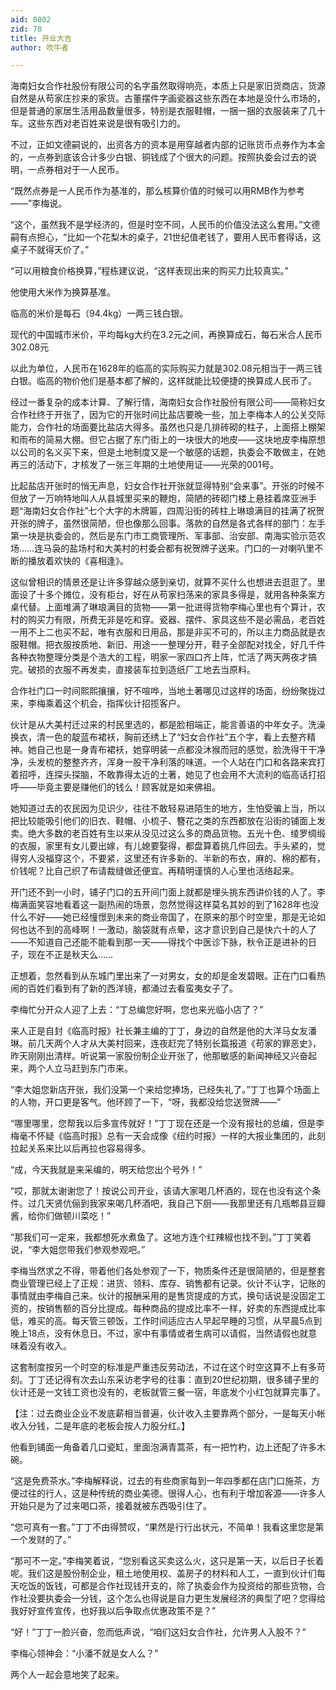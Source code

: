 ```yaml
---
aid: 0002
zid: 78
title: 开业大吉
author: 吹牛者

---
```




  海南妇女合作社股份有限公司的名字虽然取得响亮，本质上只是家旧货商店，货源自然是从苟家庄抄来的家货。古董摆件字画瓷器这些东西在本地是没什么市场的，但是普通的家居生活用品数量很多，特别是衣服鞋帽，一捆一捆的衣服装来了几十车。这些东西对老百姓来说是很有吸引力的。

  不过，正如文德嗣说的，出资各方的资本是用穿越者内部的记账货币点券作为本金的，一点券到底该合计多少白银、铜钱成了个很大的问题。按照执委会过去的说明，一点券相对于一人民币。

  “既然点券是一人民币作为基准的，那么核算价值的时候可以用RMB作为参考——”李梅说。

  “这个，虽然我不是学经济的，但是时空不同，人民币的价值没法这么套用。”文德嗣有点担心，“比如一个花梨木的桌子，21世纪值老钱了，要用人民币套得话，这桌子不就得天价了。”

  “可以用粮食价格换算，”程栋建议说，“这样表现出来的购买力比较真实。”

  他使用大米作为换算基准。

  临高的米价是每石（94.4kg）一两三钱白银。

  现代的中国城市米价，平均每kg大约在3.2元之间，再换算成石，每石米合人民币302.08元

  以此为单位，人民币在1628年的临高的实际购买力就是302.08元相当于一两三钱白银。临高的物价他们是基本都了解的，这样就能比较便捷的换算成人民币了。

  经过一番复杂的成本计算、了解行情，海南妇女合作社股份有限公司——简称妇女合作社终于开张了，因为它的开张时间比盐店要晚一些，加上李梅本人的公关交际能力，合作社的场面要比盐店大得多。虽然也只是几排砖砌的柱子，上面搭上棚架和雨布的简易大棚。但它占据了东门街上的一块很大的地皮——这块地皮李梅原想以公司的名义买下来，但是土地制度又是一个敏感的话题，执委会不敢做主，在她再三的活动下，才核发了一张三年期的土地使用证——光荣的001号。

  比起盐店开张时的悄无声息，妇女合作社开张就显得特别“会来事”。开张的时候不但放了一万响特地叫人从县城里买来的鞭炮，简陋的砖砌门楼上悬挂着席亚洲手题“海南妇女合作社”七个大字的木牌匾，四周沿街的砖柱上琳琅满目的挂满了祝贺开张的牌子，虽然很简陋，但也像那么回事。落款的自然是各式各样的部门：左手第一块是执委会的，然后是东门市工商管理所、军事部、治安部、南海实验示范农场……连马袅的盐场村和大美村的村委会都有祝贺牌子送来。门口的一对喇叭里不断的播放着欢快的《喜相逢》。

  这似曾相识的情景还是让许多穿越众感到亲切，就算不买什么也想进去逛逛了。里面设了十多个摊位，没有柜台，好在从苟家扫荡来的家具多得是，就用各种条案方桌代替。上面堆满了琳琅满目的货物——第一批进得货物李梅心里也有个算计，农村的购买力有限，所费无非是吃和穿。瓷器、摆件、家具这些不是必需品，老百姓一用不上二也买不起，唯有衣服和日用品，那是非买不可的，所以主力商品就是衣服鞋帽。把衣服按质地、新旧、用途一一整理分开，鞋子全部配对找全，好几千件各种衣物整理分类是个浩大的工程，明家一家四口齐上阵，忙活了两天两夜才搞完。破损的衣服不再发卖，直接装车拉到造纸厂工地去当原料。

  合作社门口一时间熙熙攘攘，好不喧哗，当地土著哪见过这样的场面，纷纷聚拢过来，李梅乘着这个机会，指挥伙计招揽客户。

  伙计是从大美村迁过来的村民里选的，都是脸相端正，能言善语的中年女子。洗澡换衣，清一色的靛蓝布裙袄，胸前还绣上了“妇女合作社”五个字，看上去整齐精神。她自己也是一身青布裙袄，她穿明装一点都没沐猴而冠的感觉，脸洗得干干净净，头发梳的整整齐齐，浑身一股干净利落的味道。一个人站在门口和各路来宾打着招呼，连探头探脑，不敢靠得太近的土著，她见了也会用不大流利的临高话打招呼——毕竟主要是赚他们的钱么！顾客就是如来佛祖。

  她知道过去的农民因为见识少，往往不敢轻易进陌生的地方，生怕受骗上当，所以把比较能吸引他们的旧衣、鞋帽、小梳子、簪花之类的东西都放在沿街的铺面上发卖。绝大多数的老百姓有生以来从没见过这么多的商品货物。五光十色、绫罗绸缎的衣服，家里有女儿要出嫁，有儿媳要娶得，都盘算着挑几件回去。手头紧的，觉得穷人没福穿这个，不要紧，这里还有许多新的、半新的布衣，麻的、棉的都有，价钱呢？比自己织了布请裁缝做还便宜。再精明谨慎的人心里也活络起来。

  开门还不到一小时，铺子门口的五开间门面上就都是埋头挑东西讲价钱的人了。李梅满面笑容地看着这一副热闹的场景，忽然觉得这样莫名其妙的到了1628年也没什么不好——她已经憧憬到未来的商业帝国了，在原来的那个时空里，那是无论如何也达不到的高峰啊！一激动，脑袋就有点晕，这才意识到自己是快六十的人了——不知道自己还能不能看到那一天——得找个中医诊下脉，秋令正是进补的日子，现在不正是秋天么……

  正想着，忽然看到从东城门里出来了一对男女，女的却是金发碧眼。正在门口看热闹的百姓们看到有了新的西洋镜，都涌过去看蛮夷女子了。

  李梅忙分开众人迎了上去：“丁总编您好啊，您也来光临小店了？”

  来人正是自封《临高时报》社长兼主编的丁丁，身边的自然是他的大洋马女友潘琳。前几天两个人才从大美村回来，连夜赶完了特别长篇报道《苟家的罪恶史》，昨天刚刚出清样。听说第一家股份制企业开张了，他那敏感的新闻神经又兴奋起来，两个人立马赶到东门市来。

  “李大姐您新店开张，我们没第一个来给您捧场，已经失礼了。”丁丁也算个场面上的人物，开口更是客气。他环顾了一下，“呀，我都没给您送贺牌——”

  “哪里哪里，您帮我以后多宣传就好！”丁丁现在还是一个没有报社的总编，但是李梅毫不怀疑《临高时报》总有一天会成像《纽约时报》一样的大报业集团的，此刻拉起关系来比以后再拉也容易得多。

  “成，今天我就是来采编的，明天给您出个号外！”

  “哎，那就太谢谢您了！按说公司开业，该请大家喝几杯酒的，现在也没有这个条件。过几天贤伉俪到我家来喝几杯酒吧，我自己下厨——我那里还有几瓶郫县豆瓣酱，给你们做顿川菜吃！”

  “那我们可一定来，我都想死水煮鱼了。这地方连个红辣椒也找不到。”丁丁笑着说，“李大姐您带我们参观参观吧。”

  李梅当然求之不得，带着他们各处参观了一下，物质条件还是很简陋的，但是整套商业管理已经上了正规：进货、领料、库存、销售都有记录。伙计不认字，记账的事情就由李梅自己来。伙计的报酬采用的是售货提成的方式，换句话说是没固定工资的，按销售额的百分比提成。每种商品的提成比率不一样，好卖的东西提成比率低，难买的高。每天管三顿饭，工作时间适应古人早起早睡的习惯，从早晨5点到晚上18点，没有休息日。不过，家中有事情或者生病可以请假，当然请假也就意味着没有收入。

  这套制度按另一个时空的标准是严重违反劳动法，不过在这个时空这算不上有多苛刻。丁丁还记得有次去山东采访老字号的往事：直到20世纪初期，很多铺子里的伙计还是一文钱工资也没有的，老板就管三餐一宿，年底发个小红包就算完事了。

  【注：过去商业企业不发底薪相当普遍，伙计收入主要靠两个部分，一是每天小帐收入分钱，二是年底的老板会按人力股分红。】

  他看到铺面一角备着几口瓷缸，里面泡满青蒿茶，有一把竹杓，边上还配了许多木碗。

  “这是免费茶水。”李梅解释说，过去的有些商家每到一年四季都在店门口施茶，方便过往的行人，这是种传统的商业美德。很得人心，也有利于增加客源——许多人开始只是为了过来喝口茶，接着就被东西吸引住了。

  “您可真有一套。”丁丁不由得赞叹，“果然是行行出状元，不简单！我看这里您是第一个发财的了。”

  “那可不一定。”李梅笑着说，“您别看这买卖这么火，这只是第一天，以后日子长着呢。我们这是股份制企业，租土地使用权、盖房子的材料和人工，一直到伙计们每天吃饭的饭钱，可都是合作社现钱开支的，除了执委会作为投资给的那些货物，合作社没要执委会一分钱，这个怎么也得说是自力更生发展经济的典型了吧？您得给我好好宣传宣传，也好我以后争取点优惠政策不是？”

  “好！”丁丁一脸兴奋，忽而低声说，“咱们这妇女合作社，允许男人入股不？”

  李梅心领神会：“小潘不就是女人么？”

  两个人一起会意地笑了起来。



